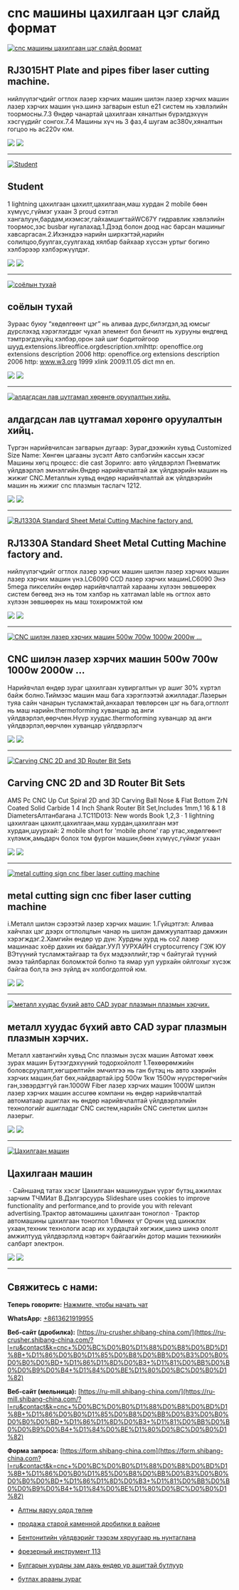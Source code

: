 # cnc машины цахилгаан цэг слайд формат

<a href="https://swt.shibang-china.com/?l=ru&img&k=cnc+%D0%BC%D0%B0%D1%88%D0%B8%D0%BD%D1%8B+%D1%86%D0%B0%D1%85%D0%B8%D0%BB%D0%B3%D0%B0%D0%B0%D0%BD+%D1%86%D1%8D%D0%B3+%D1%81%D0%BB%D0%B0%D0%B9%D0%B4+%D1%84%D0%BE%D1%80%D0%BC%D0%B0%D1%82" target="_blank">![cnc машины цахилгаан цэг слайд формат](http://static.shibang-china.com/all-800x300/1354.jpg)</a>

## RJ3015HT Plate and pipes fiber laser cutting machine.
нийлүүлэгчдийг огтлох лазер хэрчих машин шилэн лазер хэрчих машин лазер хэрчих машин үнэ.шинэ загварын estun e21 систем нь хэвлэлийн тоормосны.7.3 Өндөр чанартай цахилгаан хяналтын бүрэлдэхүүн хэсгүүдийг сонгох.7.4 Машины хүч нь 3 фаз,4 шугам ac380v,хяналтын гогцоо нь ac220v юм.


<a href="https://whatsapp.shibangsoft.com/WhatsApp.php" target="_blank" title="WhatsApp">![](http://static.shibang-china.com/icon/whatsapp.png)</a> <a href="https://swt.shibang-china.com/?l=ru&icon&k=cnc+%D0%BC%D0%B0%D1%88%D0%B8%D0%BD%D1%8B+%D1%86%D0%B0%D1%85%D0%B8%D0%BB%D0%B3%D0%B0%D0%B0%D0%BD+%D1%86%D1%8D%D0%B3+%D1%81%D0%BB%D0%B0%D0%B9%D0%B4+%D1%84%D0%BE%D1%80%D0%BC%D0%B0%D1%82" target="_blank">![](http://static.shibang-china.com/icon/chat-ru.png)</a>

---

<a href="https://swt.shibang-china.com/?l=ru&img&k=cnc+%D0%BC%D0%B0%D1%88%D0%B8%D0%BD%D1%8B+%D1%86%D0%B0%D1%85%D0%B8%D0%BB%D0%B3%D0%B0%D0%B0%D0%BD+%D1%86%D1%8D%D0%B3+%D1%81%D0%BB%D0%B0%D0%B9%D0%B4+%D1%84%D0%BE%D1%80%D0%BC%D0%B0%D1%82" target="_blank">![Student](http://static.shibang-china.com/all-800x300/924.jpg)</a>

## Student
1 lightning цахилгаан цахилт,цахилгаан,маш хурдан 2 mobile бөөн хүмүүс,гүймэг ухаан 3 proud сэтгэл хангалуун,бардам,ихэмсэг,гайхамшигтайWC67Y гидравлик хэвлэлийн тоормос,зэс busbar нугалахад.1.Дээд болон доод нас барсан машиныг хавсаргасан.2.Ихэнхдээ нарийн ширхэгтэй,нарийн солилцоо,буулгах,суулгахад хялбар байхаар хүссэн уртыг богино хэлбэрээр хэлбэржүүлдэг.


<a href="https://whatsapp.shibangsoft.com/WhatsApp.php" target="_blank" title="WhatsApp">![](http://static.shibang-china.com/icon/whatsapp.png)</a> <a href="https://swt.shibang-china.com/?l=ru&icon&k=cnc+%D0%BC%D0%B0%D1%88%D0%B8%D0%BD%D1%8B+%D1%86%D0%B0%D1%85%D0%B8%D0%BB%D0%B3%D0%B0%D0%B0%D0%BD+%D1%86%D1%8D%D0%B3+%D1%81%D0%BB%D0%B0%D0%B9%D0%B4+%D1%84%D0%BE%D1%80%D0%BC%D0%B0%D1%82" target="_blank">![](http://static.shibang-china.com/icon/chat-ru.png)</a>

---

<a href="https://swt.shibang-china.com/?l=ru&img&k=cnc+%D0%BC%D0%B0%D1%88%D0%B8%D0%BD%D1%8B+%D1%86%D0%B0%D1%85%D0%B8%D0%BB%D0%B3%D0%B0%D0%B0%D0%BD+%D1%86%D1%8D%D0%B3+%D1%81%D0%BB%D0%B0%D0%B9%D0%B4+%D1%84%D0%BE%D1%80%D0%BC%D0%B0%D1%82" target="_blank">![соёлын тухай](http://static.shibang-china.com/all-800x300/1528.jpg)</a>

## соёлын тухай
Зураас буюу “хөдөлгөөнт цэг” нь аливаа дүрс,билэгдэл,эд юмсыг дүрслэхэд хэрэглэгддэг чухал элемент бол бичилт нь хурууны өндгөнд тэмтрэгдэхүйц хэлбэр,орон зай шиг бодитойгоор шууд.extensions.libreoffice.orgdescription.xmlhttp: openoffice.org extensions description 2006 http: openoffice.org extensions description 2006 http: www.w3.org 1999 xlink 2009.11.05 dict mn en.


<a href="https://whatsapp.shibangsoft.com/WhatsApp.php" target="_blank" title="WhatsApp">![](http://static.shibang-china.com/icon/whatsapp.png)</a> <a href="https://swt.shibang-china.com/?l=ru&icon&k=cnc+%D0%BC%D0%B0%D1%88%D0%B8%D0%BD%D1%8B+%D1%86%D0%B0%D1%85%D0%B8%D0%BB%D0%B3%D0%B0%D0%B0%D0%BD+%D1%86%D1%8D%D0%B3+%D1%81%D0%BB%D0%B0%D0%B9%D0%B4+%D1%84%D0%BE%D1%80%D0%BC%D0%B0%D1%82" target="_blank">![](http://static.shibang-china.com/icon/chat-ru.png)</a>

---

<a href="https://swt.shibang-china.com/?l=ru&img&k=cnc+%D0%BC%D0%B0%D1%88%D0%B8%D0%BD%D1%8B+%D1%86%D0%B0%D1%85%D0%B8%D0%BB%D0%B3%D0%B0%D0%B0%D0%BD+%D1%86%D1%8D%D0%B3+%D1%81%D0%BB%D0%B0%D0%B9%D0%B4+%D1%84%D0%BE%D1%80%D0%BC%D0%B0%D1%82" target="_blank">![алдагдсан лав цутгамал хөрөнгө оруулалтын хийц.](http://static.shibang-china.com/all-800x300/1110.jpg)</a>

## алдагдсан лав цутгамал хөрөнгө оруулалтын хийц.
Түргэн нарийвчилсан загварын дугаар: Зураг,дээжийн хувьд Customized Size Name: Хөнгөн цагааны зүсэлт Авто сэлбэгийн кассын хэсэг Машины хөгц процесс: die cast Зорилго: авто үйлдвэрлэл Пневматик үйлдвэрлэл эмнэлгийн.Өндөр нарийвчлалтай аж үйлдвэрийн машин нь жижиг CNC.Металлын хувьд өндөр нарийвчлалтай аж үйлдвэрийн машин нь жижиг cnc плазмын таслагч 1212.


<a href="https://whatsapp.shibangsoft.com/WhatsApp.php" target="_blank" title="WhatsApp">![](http://static.shibang-china.com/icon/whatsapp.png)</a> <a href="https://swt.shibang-china.com/?l=ru&icon&k=cnc+%D0%BC%D0%B0%D1%88%D0%B8%D0%BD%D1%8B+%D1%86%D0%B0%D1%85%D0%B8%D0%BB%D0%B3%D0%B0%D0%B0%D0%BD+%D1%86%D1%8D%D0%B3+%D1%81%D0%BB%D0%B0%D0%B9%D0%B4+%D1%84%D0%BE%D1%80%D0%BC%D0%B0%D1%82" target="_blank">![](http://static.shibang-china.com/icon/chat-ru.png)</a>

---

<a href="https://swt.shibang-china.com/?l=ru&img&k=cnc+%D0%BC%D0%B0%D1%88%D0%B8%D0%BD%D1%8B+%D1%86%D0%B0%D1%85%D0%B8%D0%BB%D0%B3%D0%B0%D0%B0%D0%BD+%D1%86%D1%8D%D0%B3+%D1%81%D0%BB%D0%B0%D0%B9%D0%B4+%D1%84%D0%BE%D1%80%D0%BC%D0%B0%D1%82" target="_blank">![RJ1330A Standard Sheet Metal Cutting Machine factory and.](http://static.shibang-china.com/all-800x300/622.jpg)</a>

## RJ1330A Standard Sheet Metal Cutting Machine factory and.
нийлүүлэгчдийг огтлох лазер хэрчих машин шилэн лазер хэрчих машин лазер хэрчих машин үнэ.LC6090 CCD лазер хэрчих машинLC6090 Энэ 5mega пикселийн өндөр нарийвчлалтай харааны хүлээн зөвшөөрөх систем бөгөөд энэ нь том хэлбэр нь хатгамал lable нь огтлох авто хүлээн зөвшөөрөх нь маш тохиромжтой юм


<a href="https://whatsapp.shibangsoft.com/WhatsApp.php" target="_blank" title="WhatsApp">![](http://static.shibang-china.com/icon/whatsapp.png)</a> <a href="https://swt.shibang-china.com/?l=ru&icon&k=cnc+%D0%BC%D0%B0%D1%88%D0%B8%D0%BD%D1%8B+%D1%86%D0%B0%D1%85%D0%B8%D0%BB%D0%B3%D0%B0%D0%B0%D0%BD+%D1%86%D1%8D%D0%B3+%D1%81%D0%BB%D0%B0%D0%B9%D0%B4+%D1%84%D0%BE%D1%80%D0%BC%D0%B0%D1%82" target="_blank">![](http://static.shibang-china.com/icon/chat-ru.png)</a>

---

<a href="https://swt.shibang-china.com/?l=ru&img&k=cnc+%D0%BC%D0%B0%D1%88%D0%B8%D0%BD%D1%8B+%D1%86%D0%B0%D1%85%D0%B8%D0%BB%D0%B3%D0%B0%D0%B0%D0%BD+%D1%86%D1%8D%D0%B3+%D1%81%D0%BB%D0%B0%D0%B9%D0%B4+%D1%84%D0%BE%D1%80%D0%BC%D0%B0%D1%82" target="_blank">![CNC шилэн лазер хэрчих машин 500w 700w 1000w 2000w …](http://static.shibang-china.com/all-800x300/821.jpg)</a>

## CNC шилэн лазер хэрчих машин 500w 700w 1000w 2000w …
Нарийвчлал өндөр зураг цахилгаан хувиргалтын үр ашиг 30% хүртэл байж болно.Тиймээс машин маш бага хэрэглээтэй ажилладаг.Лазерын туяа сайн чанарын тусламжтай,анхаарал төвлөрсөн цэг нь бага,огтлолт нь маш нарийн.thermoforming хуванцар эд анги үйлдвэрлэл,өөрчлөн.Нүүр хуудас.thermoforming хуванцар эд анги үйлдвэрлэл,өөрчлөн хуванцар үйлдвэрлэгч


<a href="https://whatsapp.shibangsoft.com/WhatsApp.php" target="_blank" title="WhatsApp">![](http://static.shibang-china.com/icon/whatsapp.png)</a> <a href="https://swt.shibang-china.com/?l=ru&icon&k=cnc+%D0%BC%D0%B0%D1%88%D0%B8%D0%BD%D1%8B+%D1%86%D0%B0%D1%85%D0%B8%D0%BB%D0%B3%D0%B0%D0%B0%D0%BD+%D1%86%D1%8D%D0%B3+%D1%81%D0%BB%D0%B0%D0%B9%D0%B4+%D1%84%D0%BE%D1%80%D0%BC%D0%B0%D1%82" target="_blank">![](http://static.shibang-china.com/icon/chat-ru.png)</a>

---

<a href="https://swt.shibang-china.com/?l=ru&img&k=cnc+%D0%BC%D0%B0%D1%88%D0%B8%D0%BD%D1%8B+%D1%86%D0%B0%D1%85%D0%B8%D0%BB%D0%B3%D0%B0%D0%B0%D0%BD+%D1%86%D1%8D%D0%B3+%D1%81%D0%BB%D0%B0%D0%B9%D0%B4+%D1%84%D0%BE%D1%80%D0%BC%D0%B0%D1%82" target="_blank">![Carving CNC 2D and 3D Router Bit Sets](http://static.shibang-china.com/all-800x300/898.jpg)</a>

## Carving CNC 2D and 3D Router Bit Sets
AMS Pc CNC Up Cut Spiral 2D and 3D Carving Ball Nose &amp; Flat Bottom ZrN Coated Solid Carbide 1 4 Inch Shank Router Bit Set,Includes 1mm,1 16 &amp; 1 8 DiametersАлтанбагана J.TC11D013: New words Book 1,2,3&nbsp;&#0183;&#32;1 lightning цахилгаан цахилт,цахилгаан,маш хурдан,цахилгаан мэт хурдан,шуурхай: 2 mobile  short for 'mobile phone' гар утас,хөдөлгөөнт хүлэмж,амьдарч болох том фургон машин,бөөн хүмүүс,гүймэг ухаан


<a href="https://whatsapp.shibangsoft.com/WhatsApp.php" target="_blank" title="WhatsApp">![](http://static.shibang-china.com/icon/whatsapp.png)</a> <a href="https://swt.shibang-china.com/?l=ru&icon&k=cnc+%D0%BC%D0%B0%D1%88%D0%B8%D0%BD%D1%8B+%D1%86%D0%B0%D1%85%D0%B8%D0%BB%D0%B3%D0%B0%D0%B0%D0%BD+%D1%86%D1%8D%D0%B3+%D1%81%D0%BB%D0%B0%D0%B9%D0%B4+%D1%84%D0%BE%D1%80%D0%BC%D0%B0%D1%82" target="_blank">![](http://static.shibang-china.com/icon/chat-ru.png)</a>

---

<a href="https://swt.shibang-china.com/?l=ru&img&k=cnc+%D0%BC%D0%B0%D1%88%D0%B8%D0%BD%D1%8B+%D1%86%D0%B0%D1%85%D0%B8%D0%BB%D0%B3%D0%B0%D0%B0%D0%BD+%D1%86%D1%8D%D0%B3+%D1%81%D0%BB%D0%B0%D0%B9%D0%B4+%D1%84%D0%BE%D1%80%D0%BC%D0%B0%D1%82" target="_blank">![metal cutting sign cnc fiber laser cutting machine](http://static.shibang-china.com/all-800x300/1101.jpg)</a>

## metal cutting sign cnc fiber laser cutting machine
i.Металл шилэн сэрээтэй лазер хэрчих машин: 1.Гүйцэтгэл: Аливаа хайчлах цэг дээрх огтлолцлын чанар нь шилэн дамжуулалтаар дамжин хэрэгждэг.2.Хамгийн өндөр үр дүн: Хурдны хурд нь co2 лазер машинаас хоёр дахин их байдаг.УУЛ УУРХАЙН cryptocurrency ГЭЖ ЮУ ВЭтүүний тусламжтайгаар та бүх мэдээллийг,тэр ч байтугай түүний эмээ тайлбарлах боломжтой болно та ямар уул уурхайн ойлгохыг хүсэж байгаа бол,та энэ зүйлд ач холбогдолтой юм.


<a href="https://whatsapp.shibangsoft.com/WhatsApp.php" target="_blank" title="WhatsApp">![](http://static.shibang-china.com/icon/whatsapp.png)</a> <a href="https://swt.shibang-china.com/?l=ru&icon&k=cnc+%D0%BC%D0%B0%D1%88%D0%B8%D0%BD%D1%8B+%D1%86%D0%B0%D1%85%D0%B8%D0%BB%D0%B3%D0%B0%D0%B0%D0%BD+%D1%86%D1%8D%D0%B3+%D1%81%D0%BB%D0%B0%D0%B9%D0%B4+%D1%84%D0%BE%D1%80%D0%BC%D0%B0%D1%82" target="_blank">![](http://static.shibang-china.com/icon/chat-ru.png)</a>

---

<a href="https://swt.shibang-china.com/?l=ru&img&k=cnc+%D0%BC%D0%B0%D1%88%D0%B8%D0%BD%D1%8B+%D1%86%D0%B0%D1%85%D0%B8%D0%BB%D0%B3%D0%B0%D0%B0%D0%BD+%D1%86%D1%8D%D0%B3+%D1%81%D0%BB%D0%B0%D0%B9%D0%B4+%D1%84%D0%BE%D1%80%D0%BC%D0%B0%D1%82" target="_blank">![металл хуудас бүхий авто CAD зураг плазмын плазмын хэрчих.](http://static.shibang-china.com/all-800x300/1035.jpg)</a>

## металл хуудас бүхий авто CAD зураг плазмын плазмын хэрчих.
Металл хавтангийн хувьд Cnc плазмын зүсэх машин Автомат хөөж зурах машин Бүтээгдэхүүний тодорхойлолт 1.Төхөөрөмжийн боловсруулалт,хөгшрөлтийн эмчилгээ нь ган бүтэц нь авто хээрийн хэрчих машин,бат бөх,найдвартай.ipg 500w 1kw 1500w нүүрстөрөгчийн ган,зэвэрдэггүй ган.1000W Fiber лазер хэрчих машин 1000W шилэн лазер хэрчих машин accurөө компани нь өндөр нарийвчлалтай автоматаар ашиглах нь өндөр нарийвчлалтай үйлдвэрлэлийн технологийг ашигладаг CNC систем,нарийн CNC синтетик шилэн лазерыг.


<a href="https://whatsapp.shibangsoft.com/WhatsApp.php" target="_blank" title="WhatsApp">![](http://static.shibang-china.com/icon/whatsapp.png)</a> <a href="https://swt.shibang-china.com/?l=ru&icon&k=cnc+%D0%BC%D0%B0%D1%88%D0%B8%D0%BD%D1%8B+%D1%86%D0%B0%D1%85%D0%B8%D0%BB%D0%B3%D0%B0%D0%B0%D0%BD+%D1%86%D1%8D%D0%B3+%D1%81%D0%BB%D0%B0%D0%B9%D0%B4+%D1%84%D0%BE%D1%80%D0%BC%D0%B0%D1%82" target="_blank">![](http://static.shibang-china.com/icon/chat-ru.png)</a>

---

<a href="https://swt.shibang-china.com/?l=ru&img&k=cnc+%D0%BC%D0%B0%D1%88%D0%B8%D0%BD%D1%8B+%D1%86%D0%B0%D1%85%D0%B8%D0%BB%D0%B3%D0%B0%D0%B0%D0%BD+%D1%86%D1%8D%D0%B3+%D1%81%D0%BB%D0%B0%D0%B9%D0%B4+%D1%84%D0%BE%D1%80%D0%BC%D0%B0%D1%82" target="_blank">![Цахилгаан машин](http://static.shibang-china.com/all-800x300/839.jpg)</a>

## Цахилгаан машин
&nbsp;&#0183;&#32;Сайншанд татах хэсэг Цахилгаан машинуудын үүрэг бүтэц,ажиллах зарчим ТЧМИат В.Дэлгэрсуурь Slideshare uses cookies to improve functionality and performance,and to provide you with relevant advertising.Трактор автомашины цахилгаан тоноглол&nbsp;&#0183;&#32;Трактор автомашины цахилгаан тоноглол 1.Өмнөх үг Орчин үед шинжлэх ухаан,техник технологи асар их хурдацтай хөгжиж,шинэ шинэ ололт амжилтууд үйлдвэрлэлд нэвтэрч байгаагийн дотор машин техникийн салбарт электрон.


<a href="https://whatsapp.shibangsoft.com/WhatsApp.php" target="_blank" title="WhatsApp">![](http://static.shibang-china.com/icon/whatsapp.png)</a> <a href="https://swt.shibang-china.com/?l=ru&icon&k=cnc+%D0%BC%D0%B0%D1%88%D0%B8%D0%BD%D1%8B+%D1%86%D0%B0%D1%85%D0%B8%D0%BB%D0%B3%D0%B0%D0%B0%D0%BD+%D1%86%D1%8D%D0%B3+%D1%81%D0%BB%D0%B0%D0%B9%D0%B4+%D1%84%D0%BE%D1%80%D0%BC%D0%B0%D1%82" target="_blank">![](http://static.shibang-china.com/icon/chat-ru.png)</a>

---
## Свяжитесь с нами:

**Теперь говорите:** [Нажмите, чтобы начать чат](https://swt.shibang-china.com?l=ru&contact&k=cnc+%D0%BC%D0%B0%D1%88%D0%B8%D0%BD%D1%8B+%D1%86%D0%B0%D1%85%D0%B8%D0%BB%D0%B3%D0%B0%D0%B0%D0%BD+%D1%86%D1%8D%D0%B3+%D1%81%D0%BB%D0%B0%D0%B9%D0%B4+%D1%84%D0%BE%D1%80%D0%BC%D0%B0%D1%82)

**WhatsApp:**  [+8613621919955](https://whatsapp.shibangsoft.com/WhatsApp.php)

**Веб-сайт (дробилка):** [https://ru-crusher.shibang-china.com/](https://ru-crusher.shibang-china.com/?l=ru&contact&k=cnc+%D0%BC%D0%B0%D1%88%D0%B8%D0%BD%D1%8B+%D1%86%D0%B0%D1%85%D0%B8%D0%BB%D0%B3%D0%B0%D0%B0%D0%BD+%D1%86%D1%8D%D0%B3+%D1%81%D0%BB%D0%B0%D0%B9%D0%B4+%D1%84%D0%BE%D1%80%D0%BC%D0%B0%D1%82)

**Веб-сайт (мельница):** [https://ru-mill.shibang-china.com/](https://ru-mill.shibang-china.com/?l=ru&contact&k=cnc+%D0%BC%D0%B0%D1%88%D0%B8%D0%BD%D1%8B+%D1%86%D0%B0%D1%85%D0%B8%D0%BB%D0%B3%D0%B0%D0%B0%D0%BD+%D1%86%D1%8D%D0%B3+%D1%81%D0%BB%D0%B0%D0%B9%D0%B4+%D1%84%D0%BE%D1%80%D0%BC%D0%B0%D1%82)

**Форма запроса:** [https://form.shibang-china.com](https://form.shibang-china.com?l=ru&contact&k=cnc+%D0%BC%D0%B0%D1%88%D0%B8%D0%BD%D1%8B+%D1%86%D0%B0%D1%85%D0%B8%D0%BB%D0%B3%D0%B0%D0%B0%D0%BD+%D1%86%D1%8D%D0%B3+%D1%81%D0%BB%D0%B0%D0%B9%D0%B4+%D1%84%D0%BE%D1%80%D0%BC%D0%B0%D1%82)

* [Алтны яаруу одод төлнө](../128/%D0%90%D0%BB%D1%82%D0%BD%D1%8B%20%D1%8F%D0%B0%D1%80%D1%83%D1%83%20%D0%BE%D0%B4%D0%BE%D0%B4%20%D1%82%D3%A9%D0%BB%D0%BD%D3%A9.md)

* [продажа старой каменной дробилки в районе](../126/%D0%BF%D1%80%D0%BE%D0%B4%D0%B0%D0%B6%D0%B0%20%D1%81%D1%82%D0%B0%D1%80%D0%BE%D0%B9%20%D0%BA%D0%B0%D0%BC%D0%B5%D0%BD%D0%BD%D0%BE%D0%B9%20%D0%B4%D1%80%D0%BE%D0%B1%D0%B8%D0%BB%D0%BA%D0%B8%20%D0%B2%20%D1%80%D0%B0%D0%B9%D0%BE%D0%BD%D0%B5.md)

* [Бентонитийн үйлдвэрийг тээрэм хяруугаар нь нунтаглана](../129/%D0%91%D0%B5%D0%BD%D1%82%D0%BE%D0%BD%D0%B8%D1%82%D0%B8%D0%B9%D0%BD%20%D2%AF%D0%B9%D0%BB%D0%B4%D0%B2%D1%8D%D1%80%D0%B8%D0%B9%D0%B3%20%D1%82%D1%8D%D1%8D%D1%80%D1%8D%D0%BC%20%D1%85%D1%8F%D1%80%D1%83%D1%83%D0%B3%D0%B0%D0%B0%D1%80%20%D0%BD%D1%8C%20%D0%BD%D1%83%D0%BD%D1%82%D0%B0%D0%B3%D0%BB%D0%B0%D0%BD%D0%B0.md)

* [фрезерный инструмент 113](../130/%D1%84%D1%80%D0%B5%D0%B7%D0%B5%D1%80%D0%BD%D1%8B%D0%B9%20%D0%B8%D0%BD%D1%81%D1%82%D1%80%D1%83%D0%BC%D0%B5%D0%BD%D1%82%20113.md)

* [Булгарын хурдны зам дахь өндөр үр ашигтай бутлуур](../129/%D0%91%D1%83%D0%BB%D0%B3%D0%B0%D1%80%D1%8B%D0%BD%20%D1%85%D1%83%D1%80%D0%B4%D0%BD%D1%8B%20%D0%B7%D0%B0%D0%BC%20%D0%B4%D0%B0%D1%85%D1%8C%20%D3%A9%D0%BD%D0%B4%D3%A9%D1%80%20%D2%AF%D1%80%20%D0%B0%D1%88%D0%B8%D0%B3%D1%82%D0%B0%D0%B9%20%D0%B1%D1%83%D1%82%D0%BB%D1%83%D1%83%D1%80.md)

* [бутлах арааны зураг](../130/%D0%B1%D1%83%D1%82%D0%BB%D0%B0%D1%85%20%D0%B0%D1%80%D0%B0%D0%B0%D0%BD%D1%8B%20%D0%B7%D1%83%D1%80%D0%B0%D0%B3.md)